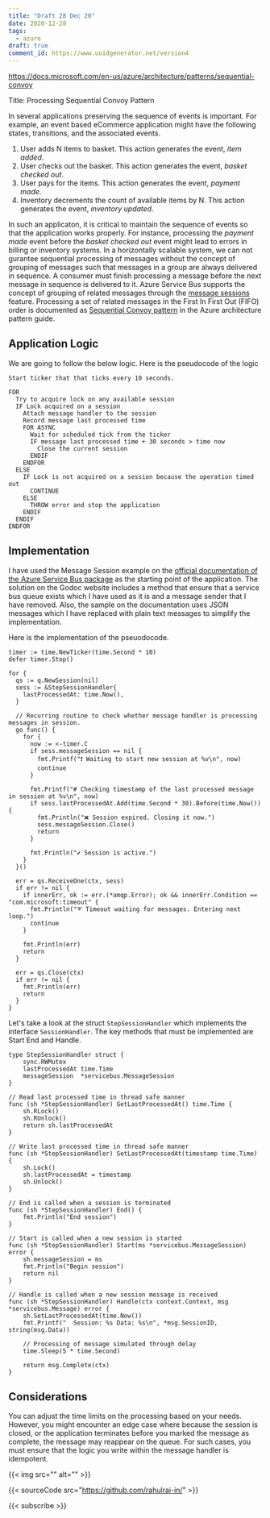 ```yaml
---
title: "Draft 28 Dec 20"
date: 2020-12-28
tags:
  - azure
draft: true
comment_id: https://www.uuidgenerator.net/version4
---
```


https://docs.microsoft.com/en-us/azure/architecture/patterns/sequential-convoy

Title: Processing Sequential Convoy Pattern

In several applications preserving the sequence of events is important. For example, an event based eCommerce application might have the following states, transitions, and the associated events.

1. User adds N items to basket. This action generates the event, _item added_.
2. User checks out the basket. This action generates the event, _basket checked out_.
3. User pays for the items. This action generates the event, _payment made_.
4. Inventory decrements the count of available items by N. This action generates the event, _inventory updated_.

In such an applicaton, it is critical to maintain the sequence of events so that the application works properly. For instance, processing the _payment made_ event before the _basket checked out_ event might lead to errors in billing or inventory systems. In a horizontally scalable system, we can not gurantee sequential processing of messages without the concept of grouping of messages such that messages in a group are always delivered in sequence. A consumer must finish processing a message before the next message in sequence is delivered to it. Azure Service Bus supports the concept of grouping of related messages through the [message sessions](https://docs.microsoft.com/en-us/azure/service-bus-messaging/message-sessions) feature. Processing a set of related messages in the First In First Out (FIFO) order is documented as [Sequential Convoy pattern](https://docs.microsoft.com/en-us/azure/architecture/patterns/sequential-convoy) in the Azure architecture pattern guide.

## Application Logic

We are going to follow the below logic. Here is the pseudocode of the logic

```text {linenos=inline}
Start ticker that that ticks every 10 seconds.

FOR
  Try to acquire lock on any available session
  IF Lock acquired on a session
    Attach message handler to the session
    Record message last processed time
    FOR ASYNC
      Wait for scheduled tick from the ticker
      IF message last processed time + 30 seconds > time now
        Close the current session
      ENDIF
    ENDFOR
  ELSE
    IF Lock is not acquired on a session because the operation timed out
      CONTINUE
    ELSE
      THROW error and stop the application
    ENDIF
  ENDIF
ENDFOR
```

## Implementation

I have used the Message Session example on the [official documentation of the Azure Service Bus package](https://godoc.org/github.com/Azure/azure-service-bus-go#example-package--MessageSessions) as the starting point of the application. The solution on the Godoc website includes a method that ensure that a service bus queue exists which I have used as it is and a message sender that I have removed. Also, the sample on the documentation uses JSON messages which I have replaced with plain text messages to simplify the implementation.

Here is the implementation of the pseuodocode.

```golang
timer := time.NewTicker(time.Second * 10)
defer timer.Stop()

for {
  qs := q.NewSession(nil)
  sess := &StepSessionHandler{
    lastProcessedAt: time.Now(),
  }

  // Recurring routine to check whether message handler is processing messages in session.
  go func() {
    for {
      now := <-timer.C
      if sess.messageSession == nil {
        fmt.Printf("❗ Waiting to start new session at %v\n", now)
        continue
      }

      fmt.Printf("# Checking timestamp of the last processed message in session at %v\n", now)
      if sess.lastProcessedAt.Add(time.Second * 30).Before(time.Now()) {
        fmt.Println("❌ Session expired. Closing it now.")
        sess.messageSession.Close()
        return
      }

      fmt.Println("✔ Session is active.")
    }
  }()

  err = qs.ReceiveOne(ctx, sess)
  if err != nil {
    if innerErr, ok := err.(*amqp.Error); ok && innerErr.Condition == "com.microsoft:timeout" {
      fmt.Println("➰ Timeout waiting for messages. Entering next loop.")
      continue
    }

    fmt.Println(err)
    return
  }

  err = qs.Close(ctx)
  if err != nil {
    fmt.Println(err)
    return
  }
}
```

Let's take a look at the struct `StepSessionHandler` which implements the interface `SessionHandler`. The key methods that must be implemented are Start End and Handle.

```golang
type StepSessionHandler struct {
	sync.RWMutex
	lastProcessedAt time.Time
	messageSession  *servicebus.MessageSession
}

// Read last processed time in thread safe manner
func (sh *StepSessionHandler) GetLastProcessedAt() time.Time {
	sh.RLock()
	sh.RUnlock()
	return sh.lastProcessedAt
}

// Write last processed time in thread safe manner
func (sh *StepSessionHandler) SetLastProcessedAt(timestamp time.Time) {
	sh.Lock()
	sh.lastProcessedAt = timestamp
	sh.Unlock()
}

// End is called when a session is terminated
func (sh *StepSessionHandler) End() {
	fmt.Println("End session")
}

// Start is called when a new session is started
func (sh *StepSessionHandler) Start(ms *servicebus.MessageSession) error {
	sh.messageSession = ms
	fmt.Println("Begin session")
	return nil
}

// Handle is called when a new session message is received
func (sh *StepSessionHandler) Handle(ctx context.Context, msg *servicebus.Message) error {
	sh.SetLastProcessedAt(time.Now())
	fmt.Printf("  Session: %s Data: %s\n", *msg.SessionID, string(msg.Data))

	// Processing of message simulated through delay
	time.Sleep(5 * time.Second)

	return msg.Complete(ctx)
}
```

## Considerations

You can adjust the time limits on the processing based on your needs. However, you might encounter an edge case where because the session is closed, or the application terminates before you marked the message as complete, the message may reappear on the queue. For such cases, you must ensure that the logic you write within the message handler is idempotent.

{{< img src="" alt="" >}}

{{< sourceCode src="https://github.com/rahulrai-in/" >}}

{{< subscribe >}}
